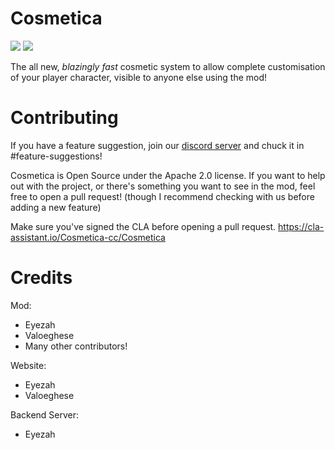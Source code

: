 # Cosmetica

![](https://img.shields.io/badge/minecraft-1.16.5--1.19.2-blue)
![](https://sloc.xyz/github/Cosmetica-cc/Cosmetica)

The all new, _blazingly fast_ cosmetic system to allow complete customisation of your player character, visible to anyone else using the mod!

Contributing
=================================

If you have a feature suggestion, join our [discord server](https://discord.gg/aQh5SJEUBm) and chuck it in #feature-suggestions!

Cosmetica is Open Source under the Apache 2.0 license. If you want to help out with the project, or there's something you want to see in the mod, feel free to open a pull request! (though I recommend checking with us before adding a new feature)

Make sure you've signed the CLA before opening a pull request. https://cla-assistant.io/Cosmetica-cc/Cosmetica

Credits
=================================
Mod:
- Eyezah
- Valoeghese
- Many other contributors!

Website:
- Eyezah
- Valoeghese

Backend Server:
- Eyezah
